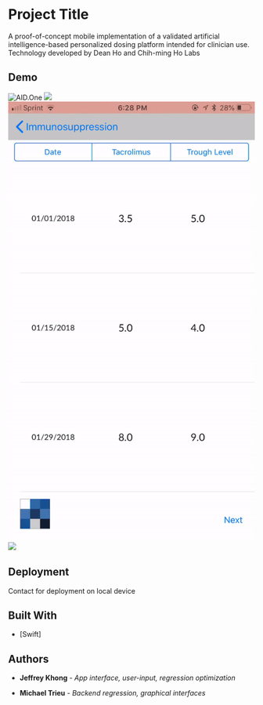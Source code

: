 # Project Title

A proof-of-concept mobile implementation of a validated artificial intelligence-based personalized dosing platform intended for clinician use. Technology developed by Dean Ho and Chih-ming Ho Labs

## Demo

![AID.One](Demo/AIDOne.gif)
![](Demo/Data-Entry.gif)
![](Demo/Date-Selection.gif)
![](Demo/Recalibration.gif)

## Deployment

Contact for deployment on local device

## Built With

* [Swift]

## Authors

* **Jeffrey Khong** - *App interface, user-input, regression optimization*

* **Michael Trieu** - *Backend regression, graphical interfaces*

